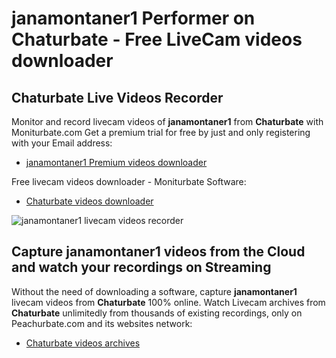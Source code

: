 # janamontaner1 Performer on Chaturbate - Free LiveCam videos downloader

## Chaturbate Live Videos Recorder

Monitor and record livecam videos of **janamontaner1** from **Chaturbate** with Moniturbate.com
Get a premium trial for free by just and only registering with your Email address:
* [janamontaner1 Premium videos downloader](https://moniturbate.com/request-demo-licence-key.html)

Free livecam videos downloader - Moniturbate Software:
* [Chaturbate videos downloader](https://moniturbate.com/moniturbate-download-software.html)

![janamontaner1 livecam videos recorder](https://peachurnet.com/templates/moniturbate-software.png)


## Capture janamontaner1 videos from the Cloud and watch your recordings on Streaming

Without the need of downloading a software, capture **janamontaner1** livecam videos from **Chaturbate** 100% online.
Watch Livecam archives from **Chaturbate** unlimitedly from thousands of existing recordings, only on Peachurbate.com and its websites network:
* [Chaturbate videos archives](https://peachurnet.com/)